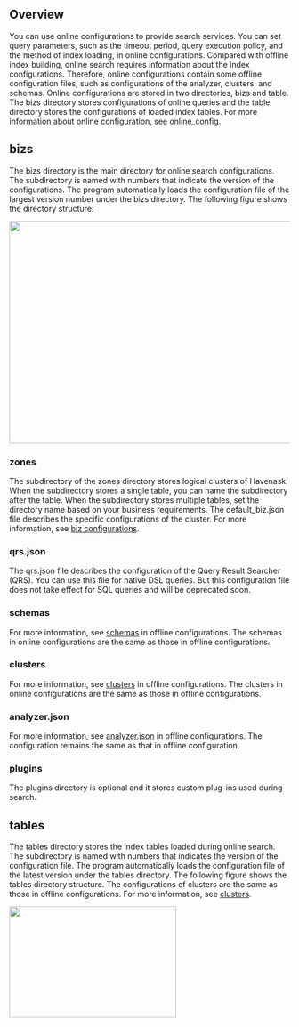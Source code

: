 ## Overview

You can use online configurations to provide search services. You can set query parameters, such as the timeout period, query execution policy, and the method of index loading, in online configurations. Compared with offline index building, online search requires information about the index configurations. Therefore, online configurations contain some offline configuration files, such as configurations of the analyzer, clusters, and schemas. Online configurations are stored in two directories, bizs and table. The bizs directory stores configurations of online queries and the table directory stores the configurations of loaded index tables. For more information about online configuration, see [online_config](https://github.com/alibaba/havenask/tree/main/example/config/normal_config/online_config/).

## bizs

The bizs directory is the main directory for online search configurations. The subdirectory is named with numbers that indicate the version of the configurations. The program automatically loads the configuration file of the largest version number under the bizs directory. The following figure shows the directory structure:

<div align="left" >

<img src="https://user-images.githubusercontent.com/115977247/199448060-a0a24eba-5fc9-4fb1-af01-c07ba68be8f9.png" height="400" width="550" align="center" />

</div>



### zones

The subdirectory of the zones directory stores logical clusters of Havenask. When the subdirectory stores a single table, you can name the subdirectory after the table. When the subdirectory stores multiple tables, set the directory name based on your business requirements. The default_biz.json file describes the specific configurations of the cluster. For more information, see [biz configurations](https://github.com/alibaba/havenask/wiki/biz.json_en).

### qrs.json

The qrs.json file describes the configuration of the Query Result Searcher (QRS). You can use this file for native DSL queries. But this configuration file does not take effect for SQL queries and will be deprecated soon.

### schemas

For more information, see [schemas](https://github.com/alibaba/havenask/wiki/Offline-configurations-en#schemas) in offline configurations. The schemas in online configurations are the same as those in offline configurations.

### clusters

For more information, see [clusters](https://github.com/alibaba/havenask/wiki/Offline-configurations-en#schemas#clusters) in offline configurations. The clusters in online configurations are the same as those in offline configurations.

### analyzer.json

For more information, see [analyzer.json](https://github.com/alibaba/havenask/wiki/Offline-configurations-en#analyzer.json) in offline configurations. The configuration remains the same as that in offline configuration.

### plugins

The plugins directory is optional and it stores custom plug-ins used during search.

## tables

The tables directory stores the index tables loaded during online search. The subdirectory is named with numbers that indicates the version of the configuration file. The program automatically loads the configuration file of the latest version under the tables directory. The following figure shows the tables directory structure. The configurations of clusters are the same as those in offline configurations. For more information, see [clusters](https://github.com/alibaba/havenask/wiki/Offline-configurations-en#clusters).

<div align="left" >

<img src="https://user-images.githubusercontent.com/115977247/199453432-8317acf1-31a7-4dcc-ad39-439fb2533d67.png" height="200" width="300" align="center" />

</div>


